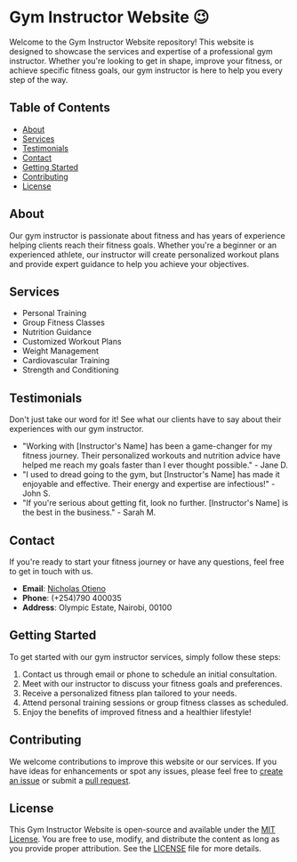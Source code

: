 # Gym Instructor Website :wink:

Welcome to the Gym Instructor Website repository! This website is designed to showcase the services and expertise of a professional gym instructor. Whether you're looking to get in shape, improve your fitness, or achieve specific fitness goals, our gym instructor is here to help you every step of the way.

## Table of Contents

- [About](#about)
- [Services](#services)
- [Testimonials](#testimonials)
- [Contact](#contact)
- [Getting Started](#getting-started)
- [Contributing](#contributing)
- [License](#license)

## About

Our gym instructor is passionate about fitness and has years of experience helping clients reach their fitness goals. Whether you're a beginner or an experienced athlete, our instructor will create personalized workout plans and provide expert guidance to help you achieve your objectives.

## Services

- Personal Training
- Group Fitness Classes
- Nutrition Guidance
- Customized Workout Plans
- Weight Management
- Cardiovascular Training
- Strength and Conditioning

## Testimonials

Don't just take our word for it! See what our clients have to say about their experiences with our gym instructor.

- "Working with [Instructor's Name] has been a game-changer for my fitness journey. Their personalized workouts and nutrition advice have helped me reach my goals faster than I ever thought possible." - Jane D.
- "I used to dread going to the gym, but [Instructor's Name] has made it enjoyable and effective. Their energy and expertise are infectious!" - John S.
- "If you're serious about getting fit, look no further. [Instructor's Name] is the best in the business." - Sarah M.

## Contact

If you're ready to start your fitness journey or have any questions, feel free to get in touch with us.

- **Email**: [Nicholas Otieno](nicholasodhiambo2015@gmail.com)
- **Phone**: (+254)790 400035
- **Address**: Olympic Estate, Nairobi, 00100

## Getting Started

To get started with our gym instructor services, simply follow these steps:

1. Contact us through email or phone to schedule an initial consultation.
2. Meet with our instructor to discuss your fitness goals and preferences.
3. Receive a personalized fitness plan tailored to your needs.
4. Attend personal training sessions or group fitness classes as scheduled.
5. Enjoy the benefits of improved fitness and a healthier lifestyle!

## Contributing

We welcome contributions to improve this website or our services. If you have ideas for enhancements or spot any issues, please feel free to [create an issue](https://github.com/your-repo/issues) or submit a [pull request](https://github.com/your-repo/pulls).

## License

This Gym Instructor Website is open-source and available under the [MIT License](LICENSE). You are free to use, modify, and distribute the content as long as you provide proper attribution. See the [LICENSE](LICENSE) file for more details.

